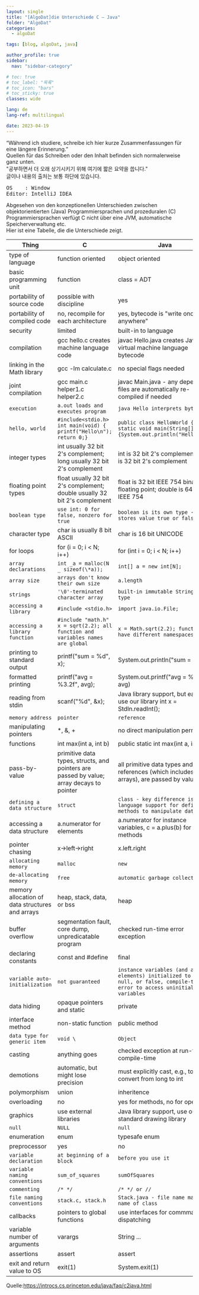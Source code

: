 ```yaml
---
layout: single
title: "[AlgoDat]die Unterschiede C – Java"
folder: "AlgoDat"
categories:
  - algoDat

tags: [blog, algoDat, java]

author_profile: true
sidebar:
  nav: "sidebar-category"

# toc: true
# toc_label: "목록"
# toc_icon: "bars"
# toc_sticky: true
classes: wide

lang: de
lang-ref: multilingual

date: 2023-04-19
---
```


<div class="notice">
“Während ich studiere, schreibe ich hier kurze Zusammenfassungen für eine längere Erinnerung.”<br>
Quellen für das Schreiben oder den Inhalt befinden sich normalerweise ganz unten.<br>
"공부하면서 더 오래 상기시키기 위해 여기에 짧은 요약을 씁니다."<br>
글이나 내용의 출처는 보통 하단에 있습니다.<br>

<pre>
OS    : Window
Editor: IntelliJ IDEA</pre>
</div>

Abgesehen von den konzeptionellen Unterschieden zwischen objektorientierten (Java) Programmiersprachen und prozeduralen (C) Programmiersprachen verfügt C nicht über eine JVM, automatische Speicherverwaltung etc.  
Hier ist eine Tabelle, die die Unterschiede zeigt.

| Thing                                           | C                                                                                        | Java                                                                                                                             |
| ----------------------------------------------- | ---------------------------------------------------------------------------------------- | -------------------------------------------------------------------------------------------------------------------------------- |
| type of language                                | function oriented                                                                        | object oriented                                                                                                                  |
| basic programming unit                          | function                                                                                 | class = ADT                                                                                                                      |
| portability of source code                      | possible with discipline                                                                 | yes                                                                                                                              |
| portability of compiled code                    | no, recompile for each architecture                                                      | yes, bytecode is "write once, run anywhere"                                                                                      |
| security                                        | limited                                                                                  | built-in to language                                                                                                             |
| compilation                                     | gcc hello.c creates machine language code                                                | javac Hello.java creates Java virtual machine language bytecode                                                                  |
| linking in the Math library                     | gcc -lm calculate.c                                                                      | no special flags needed                                                                                                          |
| joint compilation                               | gcc main.c helper1.c helper2.c                                                           | javac Main.java - any dependent files are automatically re-compiled if needed                                                    |
| `execution`                                     | `a.out loads and executes program`                                                       | `java Hello interprets byte code`                                                                                                |
| `hello, world`                                  | `#include<stdio.h> int main(void) { printf("Hello\n"); return 0;}`                       | `public class HelloWorld {public static void main(String[] args) {System.out.println("Hello");}}`                                |
| integer types                                   | int usually 32 bit 2's complement; long usually 32 bit 2's complement                    | int is 32 bit 2's complement; long is 32 bit 2's complement                                                                      |
| floating point types                            | float usually 32 bit 2's complement; double usually 32 bit 2's complement                | float is 32 bit IEEE 754 binary floating point; double is 64 bit IEEE 754                                                        |
| `boolean type`                                  | `use int: 0 for false, nonzero for true`                                                 | `boolean is its own type - stores value true or false`                                                                           |
| character type                                  | char is usually 8 bit ASCII                                                              | char is 16 bit UNICODE                                                                                                           |
| for loops                                       | for (i = 0; i < N; i++)                                                                  | for (int i = 0; i < N; i++)                                                                                                      |
| `array declarations `                           | `int _a = malloc(N _ sizeof(\*a));`                                                      | `int[] a = new int[N];`                                                                                                          |
| `array size`                                    | `arrays don't know their own size`                                                       | `a.length`                                                                                                                       |
| `strings`                                       | `'\0'-terminated character array `                                                       | `built-in immutable String data type`                                                                                            |
| `accessing a library`                           | `#include <stdio.h>`                                                                     | `import java.io.File;`                                                                                                           |
| `accessing a library function`                  | `#include "math.h" x = sqrt(2.2); all function and variables names are global`           | `x = Math.sqrt(2.2); functions have different namespaces`                                                                        |
| printing to standard output                     | printf("sum = %d", x);                                                                   | System.out.println("sum = " + x);                                                                                                |
| formatted printing                              | printf("avg = %3.2f", avg);                                                              | System.out.printf("avg = %3.2f", avg)                                                                                            |
| reading from stdin                              | scanf("%d", &x);                                                                         | Java library support, but easier to use our library int x = StdIn.readInt();                                                     |
| `memory address`                                | `pointer`                                                                                | `reference`                                                                                                                      |
| manipulating pointers                           | \*, &, +                                                                                 | no direct manipulation permitted                                                                                                 |
| functions                                       | int max(int a, int b)                                                                    | public static int max(int a, int b)                                                                                              |
| pass-by-value                                   | primitive data types, structs, and pointers are passed by value; array decays to pointer | all primitive data types and references (which includes arrays), are passed by value                                             |
| `defining a data structure`                     | `struct`                                                                                 | `class - key difference is language support for defining methods to manipulate data`                                             |
| accessing a data structure                      | a.numerator for elements                                                                 | a.numerator for instance variables, c = a.plus(b) for methods                                                                    |
| pointer chasing                                 | x->left->right                                                                           | x.left.right                                                                                                                     |
| `allocating memory`                             | `malloc`                                                                                 | `new`                                                                                                                            |
| `de-allocating memory`                          | `free`                                                                                   | `automatic garbage collection`                                                                                                   |
| memory allocation of data structures and arrays | heap, stack, data, or bss                                                                | heap                                                                                                                             |
| buffer overflow                                 | segmentation fault, core dump, unpredicatable program                                    | checked run-time error exception                                                                                                 |
| declaring constants                             | const and #define                                                                        | final                                                                                                                            |
| `variable auto-initialization`                  | `not guaranteed`                                                                         | `instance variables (and array elements) initialized to 0, null, or false, compile-time error to access uninitialized variables` |
| data hiding                                     | opaque pointers and static                                                               | private                                                                                                                          |
| interface method                                | non-static function                                                                      | public method                                                                                                                    |
| `data type for generic item`                    | `void \`                                                                                 | `Object`                                                                                                                         |
| casting                                         | anything goes                                                                            | checked exception at run-time or compile-time                                                                                    |
| demotions                                       | automatic, but might lose precision                                                      | must explicitly cast, e.g., to convert from long to int                                                                          |
| polymorphism                                    | union                                                                                    | inheritence                                                                                                                      |
| overloading                                     | no                                                                                       | yes for methods, no for operators                                                                                                |
| graphics                                        | use external libraries                                                                   | Java library support, use our standard drawing library                                                                           |
| `null`                                          | `NULL`                                                                                   | `null`                                                                                                                           |
| enumeration                                     | enum                                                                                     | typesafe enum                                                                                                                    |
| preprocessor                                    | yes                                                                                      | no                                                                                                                               |
| `variable declaration`                          | `at beginning of a block`                                                                | `before you use it`                                                                                                              |
| `variable naming conventions`                   | `sum_of_squares`                                                                         | `sumOfSquares`                                                                                                                   |
| `commenting`                                    | `/* */`                                                                                  | `/* */ or //`                                                                                                                    |
| `file naming conventions`                       | `stack.c, stack.h`                                                                       | `Stack.java - file name matches name of class`                                                                                   |
| callbacks                                       | pointers to global functions                                                             | use interfaces for commmand dispatching                                                                                          |
| variable number of arguments                    | varargs                                                                                  | String ...                                                                                                                       |
| assertions                                      | assert                                                                                   | assert                                                                                                                           |
| exit and return value to OS                     | exit(1)                                                                                  | System.exit(1)                                                                                                                   |

Quelle:<https://introcs.cs.princeton.edu/java/faq/c2java.html>
